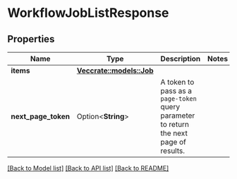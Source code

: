 # WorkflowJobListResponse

## Properties

Name | Type | Description | Notes
------------ | ------------- | ------------- | -------------
**items** | [**Vec<crate::models::Job>**](Job.md) |  | 
**next_page_token** | Option<**String**> | A token to pass as a `page-token` query parameter to return the next page of results. | 

[[Back to Model list]](../README.md#documentation-for-models) [[Back to API list]](../README.md#documentation-for-api-endpoints) [[Back to README]](../README.md)


